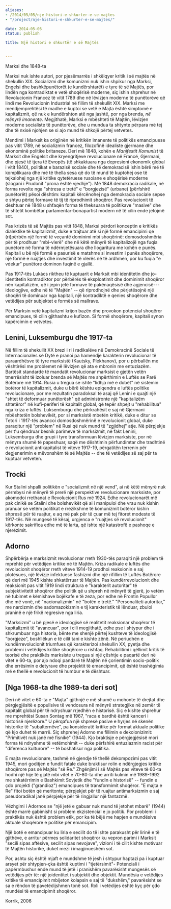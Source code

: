```yaml
---
aliases:
- /2014/05/05/nje-histori-e-shkurter-e-se-majtes
- "/project/nje-histori-e-shkurter-e-se-majtes/"

date: 2014-05-05
status: publish

title: Një histori e shkurtër e së Majtës


---
```

Marksi dhe 1848-ta

Marksi nuk ishte autori, por pjesëmarrës i shkëlqyer kritik i së majtës në shekullin XIX. Socializmi dhe komunizmi nuk ishin shpikur nga Marksi, Engelsi dhe bashkëpunëtorët (e kundërshtarët) e tyre të së Majtës, por lindën nga kontradiktat e vetë shoqërisë moderne, siç ishin shprehur në Revolucionin Francez të vitit 1789 dhe në lëvizjen moderne të punëtorëve që lindi me Revolucionin Industrial në fillim të shekullit XIX. Marksi me mendjemprehtësi të madhe e kuptoi se vetë e Majta është simptomë e kapitalizmit, që nuk e kundërshton atë nga jashtë, por nga brenda, *në mënyrë imanente*. Megjithatë, Marksi e mbështeti të Majtën, lëvizjen moderne socialiste të punëtorëve, dhe u mundua ta shtynte përpara më tej dhe të nxisë njohjen se si ajo mund të shkojë përtej vetvetes.

Mendimi i Marksit ka origjinën në kritikën imanente të politikës emancipuese pas vitit 1789, në socializmin francez, filozofinë idealiste gjermane dhe ekonominë politike britaneze. Deri më 1848, kohën e *Manifestit Komunist* të Marksit dhe Engelsit dhe kryengritjeve revolucionare në Francë, Gjermani, dhe pjesë të tjera të Evropës (të shkaktuara nga depresioni ekonomik global i vitit 1840), politikat e barazisë sociale dhe të demokracisë ishin bërë më të komplikuara dhe më të thella sesa që do të mund të kuptohej ose të tejkalohej nga një kritike qytetëruese rusoiane e shoqërisë moderne (slogani i Prudonit "prona është vjedhje"). Më 1848 demokracia radikale, në forma revolte nga "shtresa e tretë" e "borgjezisë" (urbane) (përfshirë punëtorët) pësoi dështim: kapitali kërcënohej nga demokracia sociale sepse e shtyu përtej formave të tij të riprodhimit shoqëror. Pas revolucionit të dështuar në 1848 u shfaqën forma të theksuara të politikave "masive" dhe të shtetit kombëtar parlamentar-bonapartist modern në të cilin ende jetojmë sot.

Pas krizës të së Majtës pas vitit 1848, Marksi përdori konceptin e kritikës dialektike të kapitalizmit, duke e trajtuar atë si një formë emancipimi qe (ri)përbën një formë të veçantë dominimi mbi shoqërinë: domosdoshmëria për të prodhuar "mbi-vlerë" dhe në këtë mënyrë të kapitalizojë nga fuqia punëtore në forma të ndërmjetësuara dhe llogaritura me kohën e punës. Kapitali u bë një formë e pasurisë e matshme si investim i punës shoqërore, një formë e ruajtjes dhe investimit të vlerës në të ardhmen, por ku fuqia "e vdekur" punëtore dominon fuqinë e gjallë.

Pas 1917-tës Lukács riktheu të kuptuarit e Marksit mbi identitetin dhe jo-identitetin kontradiktor por përbërës të eksploatimit dhe dominimit shoqëror nën kapitalizëm, që i jepin jetë formave të pakënaqësisë dhe agjencisë---ideologjive, edhe në të "Majtën" -- që riprodhojnë dhe përjetësojnë një shoqëri të dominuar nga kapitali, një kontradiktë e qenies shoqërore dhe vetëdijes për subjektet e formës së mallrave.

Për Marksin vetë kapitalizmi krijon bazën dhe provokon potencial shoqëror emancipues, të cilin gjithashtu e kufizon. Si formë shoqërore, kapitali synon kapërcimin e vetvetes.

Lenini, Luksemburgu dhe 1917-ta
-

Në fillim të shekullit XX brezi i ri i radikalëve në Demokracinë Sociale të Internacionales së Dytë e pranoi pa hamendje karakterin revolucionar të paraardhësve të tyre marksistë (Kautsky, Plekhanov), por u përballën me vështirësi me problemet në lëvizjen që ata e mbronin me entuziazëm. Bartësit standardë të mandatit revolucionar marksist e gjetën vetën tmerrësisht të izoluar brenda së Majtës me shpërthimin e Luftës se Parë Botërore më 1914. Rusia u tregua se ishte "lidhja më e dobët" në sistemin botëror të kapitalizmit, duke u bërë kështu epiqendra e luftës politike revolucionare, por me rezultatin paradoksal të asaj që Lenini e quajti një "shtet të deformuar punëtorësh" që administronte një "kapitalizëm shtetëror" në kufi-periferi të kapitalit global, që tepër shpejt u "rehabilitua" nga kriza e luftës. Luksemburgu dhe përkrahësit e saj në Gjermani mbështetën bolshevikët, por si marksistë mbetën kritikë, duke e ditur se Tetori i 1917-tës avancoi domosdoshmërinë e revolucionit global, duke paraqitur një "problem" në Rusi që nuk mund të "zgjidhej" atje. Në përpjekje për t'u qëndruar besnik parimeve të marksizmit, në fakt Lenini, Luksemburgu dhe grupi i tyre transformuan lëvizjen marksiste, por në mënyra shumë të papeshuar, saqë me dështimin përfundimtar dhe tradhtinë e revolucionit antikapitalist të viteve 1917-19, përgatitën terrenin për degjenerimin e mëvonshëm të së Majtës -- dhe të vetëdijes së saj për ta kuptuar vetveten.



Trocki
--

Kur Stalini shpalli politikën e "socializmit në një vend", ai në këtë mënyrë nuk përmbysi në mënyrë të prerë një perspektive revolucionare marksiste, por akomodoi rrethanat e Revolucionit Rus më 1924. Edhe revolucionarët më pak cinikë se Stalini dhe bolshevikët që ai i manipuloi dhe vrau nuk kishin pranuar se vetëm politikat e rrezikshme të komunizmit botëror kishin shpresë për të ruajtur, e aq më pak për të çuar më tej fitoret modeste të 1917-tës. Në mungesë të kësaj, urgjenca e "ruajtjes së revolucionit" kërkonte sakrifica edhe më të larta, që ishte një katastrofë e pashoqe e njerëzimit.

Adorno
--

Shpërbërja e marksizmit revolucionar rreth 1930-tës paraqiti një problem të mprehtë për vetëdijen kritike në të Majtën. Kriza radikale e luftës dhe revolucionit shoqëror rreth viteve 1914-19 prodhoi reaksionin e saj plotësues, një lëvizje infektuese fashizmi dhe një rifillim të Luftës Botërore që deri më 1945 kishte shkatërruar të Majtën. Pas kundërrevolucionit dhe reaksionit pas vitit 1919 lindi struktura e "karakterit autoritar" të subjektivitetit shoqëror dhe politik që u shpreh në mënyrë të gjerë, jo vetëm në tubimet e këmishave bojëkafe e të zeza, por edhe në Frontin Popullor dhe më vonë, në "nacionalizmin" në "botën e tretë." "Personaliteti autoritar," me narcizmin dhe sadomazokizmin e tij karakteristik të lënduar, zbuloi praninë e një frikë regresive nga liria.

"Marksizmi" u bë pjesë e ideologjisë së realitetit reaksionar shoqëror të kapitalizmit të "avancuar", por i cili megjithatë, edhe pse i shtypur dhe i shkrumbuar nga historia, bënte me shenjë përtej kushteve të ideologjisë "borgjeze", boshllëkun e të cilit tani e kishte zënë. Në periudhën e kundërrevolucionit triumfues që karakterizoi shekullin XX, pyetja dhe problemi i vetëdijes kritike shoqërore u rishfaq. Rehabilitimi i qëllimit kritik të teorisë dhe praktikës marksiste u tregua si një çështje e paqartë deri në vitet e 60-ta, por ajo ndoqi pandarë të Majtën në çorientimin socio-politik dhe errësimin e detyrave dhe projektit të emancipimit, që është trashëgimia më e thellë e revolucionit të humbur e të dështuar.

**[Nga 1968-ta dhe 1989-ta deri sot]**
-

Deri në vitet e 60-ta e "Majta" gjithnjë e më shumë u mohonte të drejtat dhe përgjegjësitë e popullsive të vendosura në mënyrë strategjike në zemër të kapitalit global për të ndryshuar rrjedhën e historisë. Siç e kishte shprehur me mprehtësi Susan Sontag më 1967, "raca e bardhë është kanceri i historisë njerëzore." U përqafua një shpresë pasive e hyrjes në skenën historike të "subalternëve", pa konsideratë kritike për format aktuale politike që kjo duhet të marrë. Siç shprehej Adorno me fillimin e dekolonizimit: "Primitivët nuk janë më fisnikë" (1944). Kjo braktisje e përgjegjësisë mori forma të ndryshme të vetëmohimit -- duke përfshirë entuziazmin racist për "diferenca kulturore" -- të boshatisur nga politika.

E majta revolucionare, tashmë në gjendje të thellë dekompozimi pas vitit 1945, mori goditjen e fundit fatale duke braktisur rolin e ndërgjegjes kritike shoqërore pas së Majtës "së Re." Zhgënjimi i së Majtës pas viteve të 60-ta hodhi një hije të gjatë mbi vitet e 70-80-ta dhe arriti kulmin më 1989-1992 me shkatërrimin e Bashkimit Sovjetik dhe "fundin e historisë" -- fundin e çdo projekti ("grandioz") emancipues të transformimit shoqëror. "E majta e Re" fitoi botën që meritonte; përpjekjet për të ruajtur antimarksizmin e saj pseudoradikal janë përpjekje për të ringjallur një fantazmë.

Vëzhgimi i Adornos se "një jetë e gabuar nuk mund të jetohet mbarë" (1944) është marrë gabimisht si problem ekzistencial e jo politik. Por problemi i praktikës nuk është problem etik, por ka të bëjë me hapjen e mundësive aktuale shoqërore e politike për emancipim.

Një botë e emancipuar ku liria e secilit do të ishte parakusht për lirinë e të gjithëve, e arritur përmes solidaritet shoqëror ku vepron parimi i Marksit "secili sipas aftësive, secilit sipas nevojave", vizioni i të cilit kishte motivuar të Majtën historike, duket mezi i imagjinueshëm sot.

Por, ashtu siç është mjaft e mundshme të jesh i shtypur haptazi pa i kuptuar arsyet për shtypjen-çka është kuptimi i "tjetërsimit"- Potenciali i papërmbushur ende mund të jetë i pranishëm pavarësisht mungesës së vetëdijes për të: një joidentitet i subjektit dhe objektit. Mundësia e vetëdijes kritike të emancipimit mbijeton kolapsin e saj të "dukshëm," pavarësisht se sa e rëndon të pavetëdijshmen tonë sot. Roli i vetëdijes është kyç për çdo mundësi të emancipimit shoqëror.

Korrik, 2006
